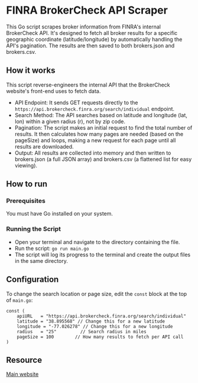 # FINRA BrokerCheck API Scraper

This Go script scrapes broker information from FINRA's internal BrokerCheck API.
It's designed to fetch all broker results for a specific geographic coordinate 
(latitude/longitude) by automatically handling the API's pagination. 
The results are then saved to both brokers.json and brokers.csv.

## How it works
This script reverse-engineers the internal API that the BrokerCheck website's front-end uses to fetch data.
- API Endpoint: It sends GET requests directly to the `https://api.brokercheck.finra.org/search/individual` endpoint.
- Search Method: The API searches based on latitude and longitude (lat, lon) within a given radius (r), not by zip code.
- Pagination: The script makes an initial request to find the total number of results. It then calculates how many pages are
  needed (based on the pageSize) and loops, making a new request for each page until all results are downloaded.
- Output: All results are collected into memory and then written to brokers.json (a full JSON array) and brokers.csv (a flattened list for easy viewing).

## How to run
### Prerequisites
You must have Go installed on your system.

### Running the Script
- Open your terminal and navigate to the directory containing the file.
- Run the script: `go run main.go`
- The script will log its progress to the terminal and create the output files in the same directory.

## Configuration
To change the search location or page size, edit the `const` block at the top of `main.go`:
```
const (
	apiURL   = "https://api.brokercheck.finra.org/search/individual"
	latitude = "38.895568" // Change this for a new latitude
	longitude = "-77.026278" // Change this for a new longitude
	radius   = "25"         // Search radius in miles
	pageSize = 100        // How many results to fetch per API call
)
```



## Resource
[Main website](https://brokercheck.finra.org/)
